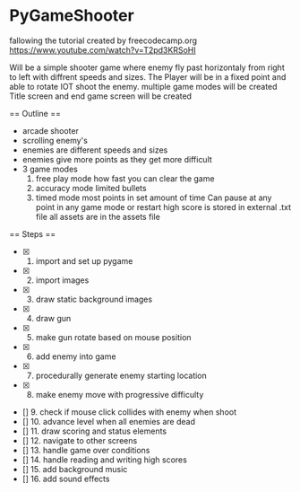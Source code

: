 # PyGameShooter
fallowing the tutorial created by freecodecamp.org https://www.youtube.com/watch?v=T2pd3KRSoHI

Will be a simple shooter game where enemy fly past horizontaly from right to left with diffrent speeds and sizes.
The Player will be in a fixed point and able to rotate IOT shoot the enemy.
multiple game modes will be created
Title screen and end game screen will be created

== Outline ==
- arcade shooter
- scrolling enemy's
- enemies are different speeds and sizes
- enemies give more points as they get more difficult
- 3 game modes
  1. free play mode 
      how fast you can clear the game
  2. accuracy mode
      limited bullets
  3. timed mode
      most points in set amount of time
  Can pause at any point in any game mode
  or restart
  high score is stored in external .txt file
  all assets are in the assets file

== Steps ==
- [x] 1. import and set up pygame
- [x] 2. import images
- [x] 3. draw static background images
- [x] 4. draw gun
- [x] 5. make gun rotate based on mouse position
- [x] 6. add enemy into game 
- [x] 7. procedurally generate enemy starting location
- [x] 8. make enemy move with progressive difficulty
- [] 9. check if mouse click collides with enemy when shoot
- [] 10. advance level when all enemies are dead
- [] 11. draw scoring and status elements
- [] 12. navigate to other screens
- [] 13. handle game over conditions
- [] 14. handle reading and writing high scores
- [] 15. add background music
- [] 16. add sound effects 
